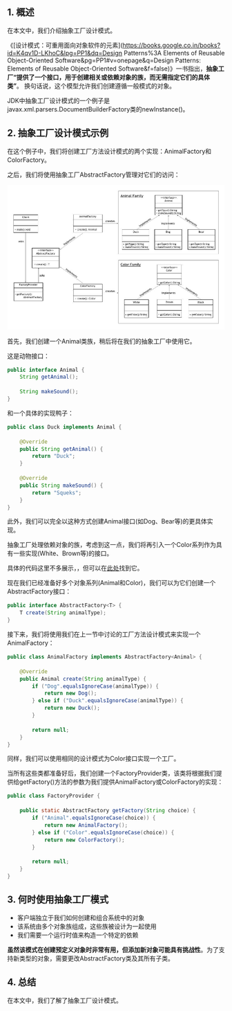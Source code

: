 ## 1. 概述

在本文中，我们介绍抽象工厂设计模式。

《[设计模式：可重用面向对象软件的元素](https://books.google.co.in/books?id=K4qv1D-LKhoC&lpg=PP1&dq=Design Patterns%3A Elements of Reusable Object-Oriented Software&pg=PP1#v=onepage&q=Design Patterns: Elements of Reusable Object-Oriented Software&f=false)》一书指出，**抽象工厂“提供了一个接口，用于创建相关或依赖对象的族，而无需指定它们的具体类”**。 换句话说，这个模型允许我们创建遵循一般模式的对象。

JDK中抽象工厂设计模式的一个例子是javax.xml.parsers.DocumentBuilderFactory类的newInstance()。

## 2. 抽象工厂设计模式示例

在这个例子中，我们将创建工厂方法设计模式的两个实现：AnimalFactory和ColorFactory。

之后，我们将使用抽象工厂AbstractFactory管理对它们的访问：

<img src="../assets/img_1.png">

首先，我们创建一个Animal类族，稍后将在我们的抽象工厂中使用它。

这是动物接口：

```java
public interface Animal {
    String getAnimal();

    String makeSound();
}
```

和一个具体的实现鸭子：

```java
public class Duck implements Animal {

    @Override
    public String getAnimal() {
        return "Duck";
    }

    @Override
    public String makeSound() {
        return "Squeks";
    }
}
```

此外，我们可以完全以这种方式创建Animal接口(如Dog、Bear等)的更具体实现。

抽象工厂处理依赖对象的族，考虑到这一点，我们将再引入一个Color系列作为具有一些实现(White、Brown等)的接口。

具体的代码这里不多展示，，但可以在[此处]()找到它。

现在我们已经准备好多个对象系列(Animal和Color)，我们可以为它们创建一个AbstractFactory接口：

```java
public interface AbstractFactory<T> {
    T create(String animalType);
}
```

接下来，我们将使用我们在上一节中讨论的工厂方法设计模式来实现一个AnimalFactory：

```java
public class AnimalFactory implements AbstractFactory<Animal> {

    @Override
    public Animal create(String animalType) {
        if ("Dog".equalsIgnoreCase(animalType)) {
            return new Dog();
        } else if ("Duck".equalsIgnoreCase(animalType)) {
            return new Duck();
        }

        return null;
    }
}
```

同样，我们可以使用相同的设计模式为Color接口实现一个工厂。

当所有这些类都准备好后，我们创建一个FactoryProvider类，该类将根据我们提供给getFactory()方法的参数为我们提供AnimalFactory或ColorFactory的实现：

```java
public class FactoryProvider {

    public static AbstractFactory getFactory(String choice) {
        if ("Animal".equalsIgnoreCase(choice)) {
            return new AnimalFactory();
        } else if ("Color".equalsIgnoreCase(choice)) {
            return new ColorFactory();
        }

        return null;
    }
}
```

## 3. 何时使用抽象工厂模式

-   客户端独立于我们如何创建和组合系统中的对象
-   该系统由多个对象族组成，这些族被设计为一起使用
-   我们需要一个运行时值来构造一个特定的依赖

**虽然该模式在创建预定义对象时非常有用，但添加新对象可能具有挑战性**。为了支持新类型的对象，需要更改AbstractFactory类及其所有子类。

## 4. 总结

在本文中，我们了解了抽象工厂设计模式。